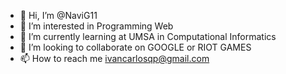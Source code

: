 - 👋 Hi, I’m @NaviG11
- 👀 I’m interested in Programming Web
- 🌱 I’m currently learning at UMSA in Computational Informatics
- 💞️ I’m looking to collaborate on GOOGLE or RIOT GAMES
- 📫 How to reach me ivancarlosqp@gmail.com

<!---
NaviG11/NaviG11 is a ✨ special ✨ repository because its `README.md` (this file) appears on your GitHub profile.
You can click the Preview link to take a look at your changes.
--->
